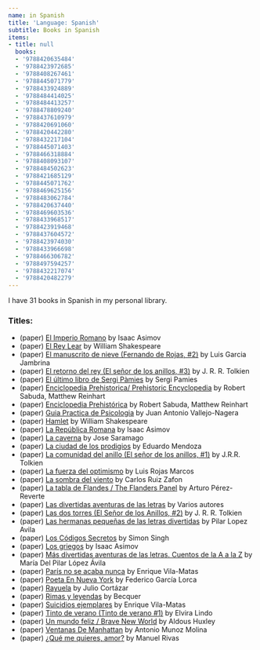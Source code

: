 ```yaml
---
name: in Spanish
title: 'Language: Spanish'
subtitle: Books in Spanish
items:
- title: null
  books:
  - '9788420635484'
  - '9788423972685'
  - '9788408267461'
  - '9788445071779'
  - '9788433924889'
  - '9788484414025'
  - '9788484413257'
  - '9788478809240'
  - '9788437610979'
  - '9788420691060'
  - '9788420442280'
  - '9788432217104'
  - '9788445071403'
  - '9788466318884'
  - '9788408093107'
  - '9788484502623'
  - '9788421685129'
  - '9788445071762'
  - '9788469625156'
  - '9788483062784'
  - '9788420637440'
  - '9788469603536'
  - '9788433968517'
  - '9788423919468'
  - '9788437604572'
  - '9788423974030'
  - '9788433966698'
  - '9788466306782'
  - '9788497594257'
  - '9788432217074'
  - '9788420482279'
---
```

I have 31 books in Spanish in my personal library.

### Titles:
- (paper) [El Imperio Romano](/books/info/9788420635484) by Isaac Asimov
- (paper) [El Rey Lear](/books/info/9788423972685) by William Shakespeare
- (paper) [El manuscrito de nieve (Fernando de Rojas, #2)](/books/info/9788408267461) by Luis Garcia Jambrina
- (paper) [El retorno del rey (El señor de los anillos, #3)](/books/info/9788445071779) by J. R. R. Tolkien
- (paper) [El último libro de Sergi Pàmies](/books/info/9788433924889) by Sergi Pamies
- (paper) [Enciclopedia Prehistorica/ Prehistoric Encyclopedia](/books/info/9788484414025) by Robert Sabuda, Matthew Reinhart
- (paper) [Enciclopedia Prehistórica](/books/info/9788484413257) by Robert Sabuda, Matthew Reinhart
- (paper) [Guia Practica de Psicologia](/books/info/9788478809240) by Juan Antonio Vallejo-Nagera
- (paper) [Hamlet](/books/info/9788437610979) by William Shakespeare
- (paper) [La República Romana](/books/info/9788420691060) by Isaac Asimov
- (paper) [La caverna](/books/info/9788420442280) by Jose Saramago
- (paper) [La ciudad de los prodigios](/books/info/9788432217104) by Eduardo Mendoza
- (paper) [La comunidad del anillo (El señor de los anillos, #1)](/books/info/9788445071403) by J.R.R. Tolkien
- (paper) [La fuerza del optimismo](/books/info/9788466318884) by Luis Rojas Marcos
- (paper) [La sombra del viento](/books/info/9788408093107) by Carlos Ruiz Zafon
- (paper) [La tabla de Flandes / The Flanders Panel](/books/info/9788484502623) by Arturo Pérez-Reverte
- (paper) [Las divertidas aventuras de las letras](/books/info/9788421685129) by Varios autores
- (paper) [Las dos torres (El Señor de los Anillos, #2)](/books/info/9788445071762) by J. R. R. Tolkien
- (paper) [Las hermanas pequeñas de las letras divertidas](/books/info/9788469625156) by Pilar Lopez Avila
- (paper) [Los Códigos Secretos](/books/info/9788483062784) by Simon Singh
- (paper) [Los griegos](/books/info/9788420637440) by Isaac Asimov
- (paper) [Más divertidas aventuras de las letras. Cuentos de la A a la Z](/books/info/9788469603536) by María Del Pilar López Ávila
- (paper) [París no se acaba nunca](/books/info/9788433968517) by Enrique Vila-Matas
- (paper) [Poeta En Nueva York](/books/info/9788423919468) by Federico García Lorca
- (paper) [Rayuela](/books/info/9788437604572) by Julio Cortázar
- (paper) [Rimas y leyendas](/books/info/9788423974030) by Becquer
- (paper) [Suicidios ejemplares](/books/info/9788433966698) by Enrique Vila-Matas
- (paper) [Tinto de verano (Tinto de verano #1)](/books/info/9788466306782) by Elvira Lindo
- (paper) [Un mundo feliz / Brave New World](/books/info/9788497594257) by Aldous Huxley
- (paper) [Ventanas De Manhattan](/books/info/9788432217074) by Antonio Munoz Molina
- (paper) [¿Qué me quieres, amor?](/books/info/9788420482279) by Manuel Rivas
